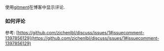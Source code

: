 使用[gitment](https://github.com/imsun/gitment)在博客中显示评论.

### 如何评论

参考: [https://github.com/zichenlbl/discuss/issues/1#issuecomment-1397856129](https://github.com/zichenlbl/discuss/issues/1#issuecomment-1397856129)

